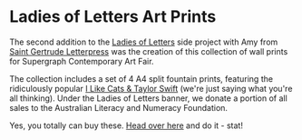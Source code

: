 # Ladies of Letters Art Prints

The second addition to the [Ladies of Letters](http://www.ladiesofletters.com.au) side project with Amy from [Saint Gertrude Letterpress](http://www.saintgertrude.com.au) was the creation of this collection of wall prints for Supergraph Contemporary Art Fair.

The collection includes a set of 4 A4 split fountain prints, featuring the ridiculously popular [I Like Cats & Taylor Swift](http://www.ladiesofletters.com.au/prints/i-like-cats-and-taylor-swift) (we're just saying what you're all thinking). Under the Ladies of Letters banner, we donate a portion of all sales to the Australian Literacy and Numeracy Foundation. 

Yes, you totally can buy these. [Head over here](http://www.ladiesofletters.com.au/prints) and do it - stat!